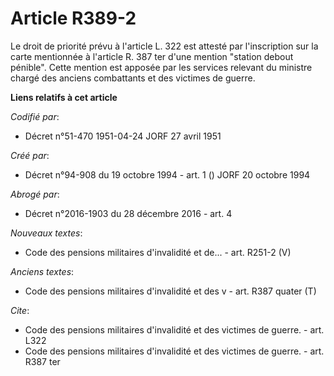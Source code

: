 # Article R389-2

Le droit de priorité prévu à l'article L. 322 est attesté par l'inscription sur la carte mentionnée à l'article R. 387 ter
d'une mention "station debout pénible". Cette mention est apposée par les services relevant du ministre chargé des anciens
combattants et des victimes de guerre.

**Liens relatifs à cet article**

_Codifié par_:

  - Décret n°51-470 1951-04-24 JORF 27 avril 1951

_Créé par_:

  - Décret n°94-908 du 19 octobre 1994 - art. 1 () JORF 20 octobre 1994

_Abrogé par_:

  - Décret n°2016-1903 du 28 décembre 2016 - art. 4

_Nouveaux textes_:

  - Code des pensions militaires d'invalidité et de... - art. R251-2 (V)

_Anciens textes_:

  - Code des pensions militaires d'invalidité et des v - art. R387 quater (T)

_Cite_:

  - Code des pensions militaires d'invalidité et des victimes de guerre. - art. L322
  - Code des pensions militaires d'invalidité et des victimes de guerre. - art. R387 ter
